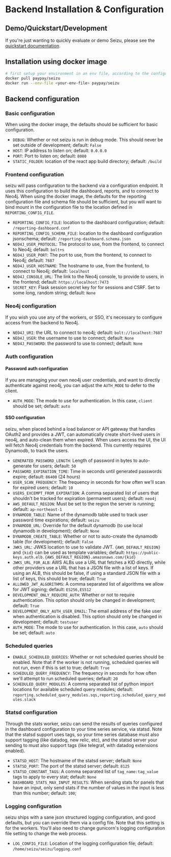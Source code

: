 # Backend Installation & Configuration

## Demo/Quickstart/Development

If you're just wanting to quickly evaluate or demo Seizu, please see the [quickstart documentation](../dev/docker-compose.html#Quickstart).

## Installation using docker image

```bash
# first setup your environment in an env file, according to the configuration instructions
docker pull paypay/seizu
docker run --env-file <your-env-file> paypay/seizu
```

## Backend configuration

### Basic configuration

When using the docker image, the defaults should be sufficient for basic configuration.

* ``DEBUG``: Whether or not seizu is run in debug mode. This should never be set outside of development; default: ``False``
* ``HOST``: IP address to listen on; default: ``0.0.0.0``
* ``PORT``: Port to listen on; default: ``8080``
* ``STATIC_FOLDER``: location of the react app build directory; default: ``/build``

### Frontend configuration

seizu will pass configuration to the backend via a configuration endpoint.
It uses this configuration to build the dashboard, reports, and to connect to Neo4j.
When using the docker image, the defaults for the reporting configuration file and schema file should be sufficient, but you will want to bind mount in the configuration file to the location defined in ``REPORTING_CONFIG_FILE``.

* ``REPORTING_CONFIG_FILE``: location to the dashboard configuration; default: ``/reporting-dashboard.conf``
* ``REPORTING_CONFIG_SCHEMA_FILE``: location to the dashboard configuration jsonschema; default: ``/reporting-dashboard.schema.json``
* ``NEO4J_USER_PROTOCOL``: The protocol to use, from the frontend, to connect to Neo4j; default: ``bolt+s``
* ``NEO4J_USER_PORT``: The port to use, from the frontend, to connect to Neo4j; default: ``7687``
* ``NEO4J_USER_HOSTNAME``: The hostname to use, from the frontend, to connect to Neo4j; default: ``localhost``
* ``NEO4J_CONSOLE_URL``: The link to the Neo4j console, to provide to users, in the frontend; default: ``https://localhost:7473``
* ``SECRET_KEY``: Flask session secret key for for sessions and CSRF. Set to some long, random string; default: ``None``

### Neo4j configuration

If you wish you use any of the workers, or SSO, it's necessary to configure access from the backend to Neo4j.

* ``NEO4J_URI``: the URL to connect to neo4j; default: ``bolt://localhost:7687``
* ``NEO4J_USER``: the username to use to connect; default: ``None``
* ``NEO4J_PASSWORD``: the password to use to connect; default: ``None``

### Auth configuration

#### Password auth configuration

If you are managing your own neo4j user credentials, and want to directly authenticate against neo4j, you can adjust the ``AUTH_MODE`` to defer to the client.

* ``AUTH_MODE``: The mode to use for authentication. In this case, ``client`` should be set; default: ``auto``

#### SSO configuration

seizu, when placed behind a load balancer or API gateway that handles OAuth2 and provides a JWT, can automatically create short-lived users in neo4j, and auto-clean them when expired.
When users access the UI, the UI will fetch Neo4j credentials from the backend.
This currently requires Dynamodb, to track the users.

* ``GENERATED_PASSWORD_LENGTH``: Length of password in bytes to auto-generate for users; default: ``50``
* ``PASSWORD_EXPIRATION_TIME``: Time in seconds until generated passwords expire; default: ``86400`` (24 hours)
* ``USER_SCAN_FREQUENCY``: The frequency in seconds for how often we'll scan for expired users; default: ``10``
* ``USERS_EXCEMPT_FROM_EXPIRATION``: A comma separated list of users that shouldn't be tracked for expiration (permanent users); default: ``neo4j``
* ``AWS_DEFAULT_REGION``: Must be set to the region the server is running; default: ``ap-northeast-1``
* ``DYNAMODB_TABLE``: Name of the dynamodb table used to track user password time expirations; default: ``seizu``
* ``DYNAMODB_URL``: Override for the default dynamodb (to use local dynamodb in development); default: ``None``
* ``DYNAMODB_CREATE_TABLE``: Whether or not to auto-create the dynamodb table (for development); default: ``False``
* ``JWKS_URL``: JWKS location to use to validate JWT. ``{AWS_DEFAULT_REGION}`` and ``{kid}`` can be used as template variables; default: ``https://public-keys.auth.elb.{AWS_DEFAULT_REGION}.amazonaws.com/{kid}``
* ``JWKS_URL_FOR_ALB``: AWS ALBs use a URL that fetches a KID directly, while other providers use a URL that has a JSON file with a list of keys. If using an ALB, this should be false, if using a standard JSON file with a list of keys, this should be true; default: ``True``
* ``ALLOWED_JWT_ALGORITHMS``: A comma separated list of algorithms we allow for JWT signing; default: ``ES256,ES512``
* ``DEVELOPMENT_ONLY_REQUIRE_AUTH``: Whether or not to require authentication. This option should only be changed in development; default: ``True``
* ``DEVELOPMENT_ONLY_AUTH_USER_EMAIL``: The email address of the fake user when authentication is disabled. This option should only be changed in development; default: ``testuser``
* ``AUTH_MODE``: The mode to use for authentication. In this case, ``auto`` should be set; default: ``auto``

### Scheduled queries

* ``ENABLE_SCHEDULED_QUERIES``: Whether or not scheduled queries should be enabled. Note that if the worker is not running, scheduled queries will not run, even if this is set to true; default: ``True``
* ``SCHEDULED_QUERY_FREQUENCY``: The frequency in seconds for how often we'll attempt to run scheduled queries; default: ``20``
* ``SCHEDULED_QUERY_MODULES``: A comma separated list of python import locations for available scheduled query modules; default: ``reporting.scheduled_query_modules.sqs,reporting.scheduled_query_modules.slack``

### Statsd configuration

Through the stats worker, seizu can send the results of queries configured in the dashboard configuration to your time series service, via statsd.
Note that the statsd support uses tags, so your time series database must also support tagging (like datadog, new relic, etc), and the statsd server your sending to must also support tags (like telegraf, with datadog extensions enabled).

* ``STATSD_HOST``: The hostname of the statsd server; default: ``None``
* ``STATSD_PORT``: The port of the statsd server; default: ``8125``
* ``STATSD_CONSTANT_TAGS``: A comma separated list of ``tag_name:tag_value`` tags to apply to every stat; default: ``None``
* ``DASHBOARD_STATS_MAX_INPUT_RESULTS``: When sending stats for panels that have an input, only send stats if the number of values in the input is less than this number; default: ``100``;

### Logging configuration

seizu ships with a sane json structured logging configuration, and good defaults, but you can override them via a config file.
Note that this setting is for the workers.
You'll also need to change gunicorn's logging configuration file setting to change the web process.

* ``LOG_CONFIG_FILE``: Location of the logging configuration file; default: ``/home/seizu/seizu/logging.conf``
